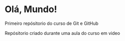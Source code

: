 # Olá, Mundo!
 Primeiro repósitorio do curso de Git e GitHub

 Repósitorio criado durante uma aula do curso em video
